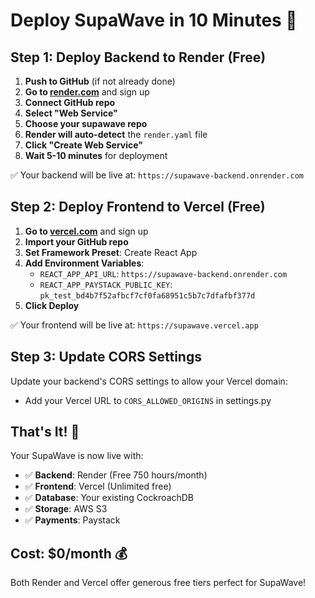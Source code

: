# Deploy SupaWave in 10 Minutes 🚀

## Step 1: Deploy Backend to Render (Free)

1. **Push to GitHub** (if not already done)
2. **Go to [render.com](https://render.com)** and sign up
3. **Connect GitHub repo**
4. **Select "Web Service"**
5. **Choose your supawave repo**
6. **Render will auto-detect** the `render.yaml` file
7. **Click "Create Web Service"**
8. **Wait 5-10 minutes** for deployment

✅ Your backend will be live at: `https://supawave-backend.onrender.com`

## Step 2: Deploy Frontend to Vercel (Free)

1. **Go to [vercel.com](https://vercel.com)** and sign up
2. **Import your GitHub repo**
3. **Set Framework Preset**: Create React App
4. **Add Environment Variables**:
   - `REACT_APP_API_URL`: `https://supawave-backend.onrender.com`
   - `REACT_APP_PAYSTACK_PUBLIC_KEY`: `pk_test_bd4b7f52afbcf7cf0fa68951c5b7c7dfafbf377d`
5. **Click Deploy**

✅ Your frontend will be live at: `https://supawave.vercel.app`

## Step 3: Update CORS Settings

Update your backend's CORS settings to allow your Vercel domain:
- Add your Vercel URL to `CORS_ALLOWED_ORIGINS` in settings.py

## That's It! 🎉

Your SupaWave is now live with:
- ✅ **Backend**: Render (Free 750 hours/month)
- ✅ **Frontend**: Vercel (Unlimited free)
- ✅ **Database**: Your existing CockroachDB
- ✅ **Storage**: AWS S3
- ✅ **Payments**: Paystack

## Cost: $0/month 💰

Both Render and Vercel offer generous free tiers perfect for SupaWave!